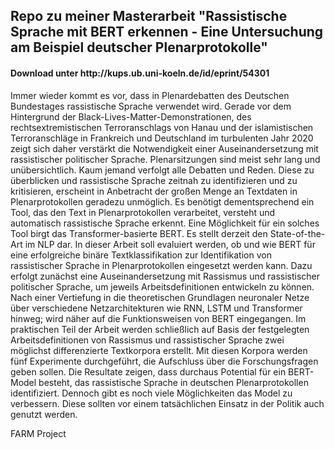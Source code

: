 <h2>Repo zu meiner Masterarbeit "Rassistische Sprache mit BERT erkennen - Eine Untersuchung am Beispiel deutscher Plenarprotokolle"</h2>
<h4>Download unter http://kups.ub.uni-koeln.de/id/eprint/54301</h4> 


<p>Immer wieder kommt es vor, dass in Plenardebatten des Deutschen Bundestages rassistische Sprache verwendet wird. Gerade vor dem Hintergrund der Black-Lives-Matter-Demonstrationen, des rechtsextremistischen Terroranschlags von Hanau und der islamistischen Terroranschläge in Frankreich und Deutschland im turbulenten Jahr 2020 zeigt sich daher verstärkt die Notwendigkeit einer Auseinandersetzung mit rassistischer politischer Sprache. Plenarsitzungen sind meist sehr lang und unübersichtlich. Kaum jemand verfolgt alle Debatten und Reden. Diese zu überblicken und rassistische Sprache zeitnah zu identifizieren und zu kritisieren, erscheint in Anbetracht der großen Menge an Textdaten in Plenarprotokollen geradezu unmöglich. Es benötigt dementsprechend ein Tool, das den Text in Plenarprotokollen verarbeitet, versteht und automatisch rassistische Sprache erkennt.
Eine Möglichkeit für ein solches Tool birgt das Transformer-basierte BERT. Es stellt derzeit den State-of-the-Art im NLP dar. In dieser Arbeit soll evaluiert werden, ob und wie BERT für eine erfolgreiche binäre Textklassifikation zur Identifikation von rassistischer Sprache in Plenarprotokollen eingesetzt werden kann. Dazu erfolgt zunächst eine Auseinandersetzung mit Rassismus und rassistischer politischer Sprache, um jeweils Arbeitsdefinitionen entwickeln zu können. Nach einer Vertiefung in die theoretischen Grundlagen neuronaler Netze über verschiedene Netzarchitekturen wie RNN, LSTM und Transformer hinweg; wird näher auf die Funktionsweisen von BERT eingegangen. Im praktischen Teil der Arbeit werden schließlich auf Basis der festgelegten Arbeitsdefinitionen von Rassismus und rassistischer Sprache zwei möglichst differenzierte Textkorpora erstellt. Mit diesen Korpora werden fünf Experimente durchgeführt, die Aufschluss über die Forschungsfragen geben sollen.
Die Resultate zeigen, dass durchaus Potential für ein BERT-Model besteht, das rassistische Sprache in deutschen Plenarprotokollen identifiziert. Dennoch gibt es noch viele Möglichkeiten das Model zu verbessern. Diese sollten vor einem tatsächlichen Einsatz in der Politik auch genutzt werden.</p>


FARM Project
